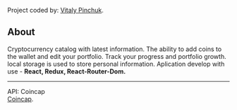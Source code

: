 Project coded by:  [Vitaly Pinchuk](https://www.linkedin.com/in/vitaly-pinchuk-845182200/).  


## About  
Сryptocurrency catalog with latest information. The ability to add coins to the wallet and edit your portfolio. Track your progress and portfolio growth. 
local storage is used to store personal information.
Aplication develop with use -  **React, Redux, React-Router-Dom.**
***
API: Coincap  
[Coincap](https://docs.coincap.io/).  